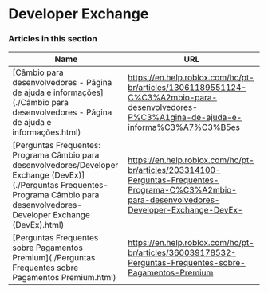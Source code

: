 # Developer Exchange  
### Articles in this section
Name|URL
-|-
[Câmbio para desenvolvedores - Página de ajuda e informações](./Câmbio para desenvolvedores - Página de ajuda e informações.html) |https://en.help.roblox.com/hc/pt-br/articles/13061189551124-C%C3%A2mbio-para-desenvolvedores-P%C3%A1gina-de-ajuda-e-informa%C3%A7%C3%B5es
[Perguntas Frequentes: Programa Câmbio para desenvolvedores/Developer Exchange (DevEx)](./Perguntas Frequentes- Programa Câmbio para desenvolvedores-Developer Exchange (DevEx).html) |https://en.help.roblox.com/hc/pt-br/articles/203314100-Perguntas-Frequentes-Programa-C%C3%A2mbio-para-desenvolvedores-Developer-Exchange-DevEx-
[Perguntas Frequentes sobre Pagamentos Premium](./Perguntas Frequentes sobre Pagamentos Premium.html) |https://en.help.roblox.com/hc/pt-br/articles/360039178532-Perguntas-Frequentes-sobre-Pagamentos-Premium